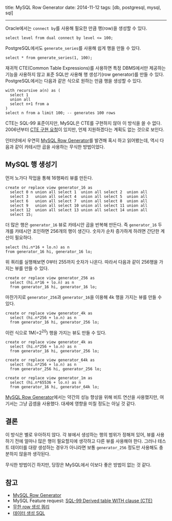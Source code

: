 title: MySQL Row Generator
date: 2014-11-12
tags: [db, postgresql, mysql, sql]

---
Oracle에서는 `connect by`를 사용해 필요한 만큼 행(row)을 생성할 수 있다.

```
select level from dual connect by level <= 100;
```

PostgreSQL에서도 `generate_series`를 사용해 쉽게 행을 만들 수 있다.

```
select * from generate_series(1, 100);
```

재귀적 CTE(Common Table Expressions)를 사용하면 특정 DBMS에서만 제공하는 기능을 사용하지 않고 표준 SQL만 사용해 행 생성기(row generator)를 만들 수 있다.<!--more--> PostgreSQL에서는 다음과 같은 식으로 원하는 만큼 행을 생성할 수 있다.

```
with recursive a(n) as (
  select 1
  union all
  select n+1 from a
)
select n from a limit 100; -- generates 100 rows
```

CTE는 SQL-99 표준이지만, MySQL은 CTE를 구현하지 않아 이 방식을 쓸 수 없다. 2006년부터 [CTE 구현 요청](http://bugs.mysql.com/bug.php?id=16244)이 있지만, 언제 지원하겠다는 계획도 없는 것으로 보인다.

인터넷에서 우연히 [MySQL Row Generator](http://use-the-index-luke.com/blog/2011-07-30/mysql-row-generator)를 발견해 혹시 하고 읽어봤는데, 역시 다음과 같이 카테시안 곱을 사용하는 무식한 방법이었다.

## MySQL 행 생성기
먼저 노가다 작업을 통해 16행짜리 뷰를 만든다.

```
create or replace view generator_16 as
  select 0 n union all select 1  union all select 2  union all
  select 3   union all select 4  union all select 5  union all
  select 6   union all select 7  union all select 8  union all
  select 9   union all select 10 union all select 11 union all
  select 12  union all select 13 union all select 14 union all
  select 15;
```

더 많은 행은 `generator_16` 뷰로 카테시안 곱을 반복해 만든다. 즉 `generator_16` 두 개를 카테시안 조인하면 256개의 행이 생긴다. 숫자가 순차 증가하게 하려면 간단한 계산이 필요하다.

```
select (hi.n*16 + lo.n) as n
from generator_16 hi, generator_16 lo;
```

위 쿼리를 실행해보면 0부터 255까지 숫자가 나온다. 따라서 다음과 같이 256행을 가지는 뷰를 만들 수 있다.

```
create or replace view generator_256 as
  select (hi.n*16 + lo.n) as n
  from generator_16 hi, generator_16 lo;
```

마찬가지로 `generator_256`과 `generator_16`을 이용해 4k 행을 가지는 뷰를 만들 수 있다.

```
create or replace view generator_4k as
  select (hi.n*256 + lo.n) as n
  from generator_16 hi, generator_256 lo;
```

이런 식으로 1M(=2<sup>20</sup>) 행을 가지는 뷰도 만들 수 있다.

```
create or replace view generator_4k as
  select (hi.n*256 + lo.n) as n
  from generator_16 hi, generator_256 lo;

create or replace view generator_64k as
  select (hi.n*256 + lo.n) as n
  from generator_256 hi, generator_256 lo;

create or replace view generator_1m as
  select (hi.n*65536 + lo.n) as n
  from generator_16 hi, generator_64k lo;
```

[MySQL Row Generator](http://use-the-index-luke.com/blog/2011-07-30/mysql-row-generator)에서는 약간의 성능 향상을 위해 비트 연산을 사용했지만, 여기서는 그냥 곱셈을 사용했다. 대세에 영향을 미칠 정도는 아닐 것 같다.

## 결론
이 방식은 별로 우아하지 않다. 각 뷰에서 생성하는 행의 범위가 정해져 있어, 뷰를 사용하기 전에 얼마나 많은 행이 필요할지에 생각하고 다른 뷰를 사용해야 한다. 그러나 테스트 데이터를 대량 생성하는 경우가 아니라면 보통 `generator_256` 정도만 사용해도 충분하지 않을까 생각된다.

무식한 방법이긴 하지만, 당장은 MySQL에서 이보다 좋은 방법이 없는 것 같다.

## 참고
* [MySQL Row Generator](http://use-the-index-luke.com/blog/2011-07-30/mysql-row-generator)
* MySQL Feature request: [SQL-99 Derived table WITH clause (CTE)](http://bugs.mysql.com/bug.php?id=16244)
* [무한 row 생성 쿼리](/2008/11/03/row-generator/)
* [데이터 생성 SQL](/2009/04/14/data-generator/)
